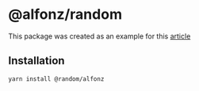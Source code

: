 # @alfonz/random

This package was created as an example for this [article](https://medium.com/@alfonz/how-to-create-and-publish-npm-package-46fd4fd46ff2)

## Installation

```
yarn install @random/alfonz
```